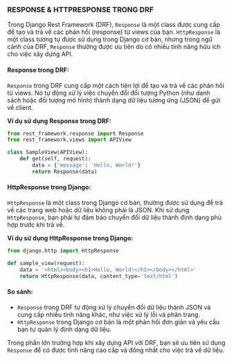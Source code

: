 ### RESPONSE & HTTPRESPONSE TRONG DRF


Trong Django Rest Framework (DRF), `Response` là một class được cung cấp để tạo và trả về các phản hồi (response) từ views của bạn. `HttpResponse` là một class tương tự được sử dụng trong Django cơ bản, nhưng trong ngữ cảnh của DRF, `Response` thường được ưu tiên do có nhiều tính năng hữu ích cho việc xây dựng API.

#### Response trong DRF:

`Response` trong DRF cung cấp một cách tiện lợi để tạo và trả về các phản hồi từ views. Nó tự động xử lý việc chuyển đổi đối tượng Python (như danh sách hoặc đối tượng mô hình) thành dạng dữ liệu tương ứng (JSON) để gửi về client.

**Ví dụ sử dụng Response trong DRF:**

```python
from rest_framework.response import Response
from rest_framework.views import APIView

class SampleView(APIView):
    def get(self, request):
        data = {'message': 'Hello, World!'}
        return Response(data)
```

#### HttpResponse trong Django:

`HttpResponse` là một class trong Django cơ bản, thường được sử dụng để trả về các trang web hoặc dữ liệu không phải là JSON. Khi sử dụng `HttpResponse`, bạn phải tự đảm bảo chuyển đổi dữ liệu thành định dạng phù hợp trước khi trả về.

**Ví dụ sử dụng HttpResponse trong Django:**

```python
from django.http import HttpResponse

def sample_view(request):
    data = '<html><body><h1>Hello, World!</h1></body></html>'
    return HttpResponse(data, content_type='text/html')
```

#### So sánh:

- `Response` trong DRF tự động xử lý chuyển đổi dữ liệu thành JSON và cung cấp nhiều tính năng khác, như việc xử lý lỗi và phân trang.
- `HttpResponse` trong Django cơ bản là một phản hồi đơn giản và yêu cầu bạn tự quản lý định dạng dữ liệu.

Trong phần lớn trường hợp khi xây dựng API với DRF, bạn sẽ ưu tiên sử dụng `Response` để có được tính năng cao cấp và đồng nhất cho việc trả về dữ liệu.
